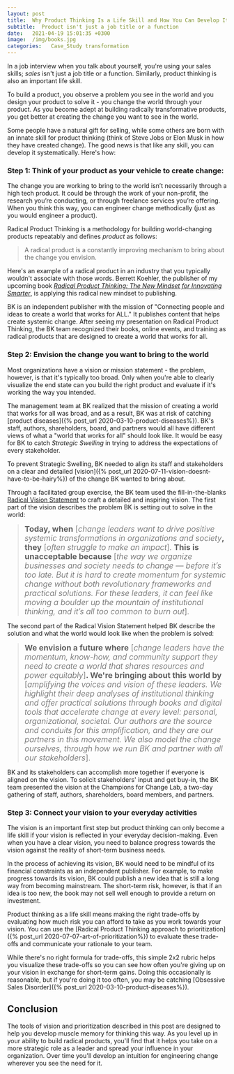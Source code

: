 ```yaml
---
layout: post
title:  Why Product Thinking Is a Life Skill and How You Can Develop It
subtitle:  Product isn't just a job title or a function
date:   2021-04-19 15:01:35 +0300
image:  /img/books.jpg
categories:   Case_Study transformation
---
```


In a job interview when you talk about yourself, you're using your sales skills; _sales_ isn't just a job title or a function. Similarly, product thinking is also an important life skill.

To build a product, you observe a problem you see in the world and you design your product to solve it - you change the world through your product. As you become adept at building radically transformative products, you get better at creating the change you want to see in the world.

Some people have a natural gift for selling, while some others are born with an innate skill for product thinking (think of Steve Jobs or Elon Musk in how they have created change). The good news is that like any skill, you can develop it systematically. Here's how:

### Step 1: Think of your product as your vehicle to create change:
The change you are working to bring to the world isn’t necessarily through a high tech product. It could be through the work of your non-profit, the research you’re conducting, or through freelance services you’re offering. When you think this way, you can engineer change methodically (just as you would engineer a product).

Radical Product Thinking is a methodology for building world-changing products repeatably and defines _product_ as follows:
>A radical product is a constantly improving mechanism to bring about the change you envision.

Here's an example of a radical product in an industry that you typically wouldn't associate with those words. Berrett Koehler, the publisher of my upcoming book [_Radical Product Thinking: The New Mindset for Innovating Smarter_](https://www.amazon.com/Radical-Product-Thinking-Mindset-Innovating/dp/1523093315/ref=sr_1_2?crid=2RTJVD075FLXW&dchild=1&keywords=radical+product+thinking&qid=1618882051&sprefix=radical+product+%2Cdigital-text%2C164&sr=8-2), is applying this radical new mindset to publishing.

BK is an independent publisher with the mission of "Connecting people and ideas to create a world that works for ALL." It publishes content that helps create systemic change. After seeing my presentation on Radical Product Thinking, the BK team recognized their books, online events, and training as radical products that are designed to create a world that works for all.

### Step 2: Envision the change you want to bring to the world

Most organizations have a vision or mission statement - the problem, however, is that it's typically too broad.
Only when you're able to clearly visualize the end state can you build the right product and evaluate if it's working the way you intended.

The management team at BK realized that the mission of creating a world that works for all was broad, and as a result, BK was at risk of catching [product diseases]({% post_url 2020-03-10-product-diseases%}). BK's staff, authors, shareholders, board, and partners would all have different views of what a "world that works for all" should look like. It would be easy for BK to catch _Strategic Swelling_ in trying to address the expectations of every stakeholder.

To prevent Strategic Swelling, BK needed to align its staff and stakeholders on a clear and detailed [vision]({% post_url 2020-07-11-vision-doesnt-have-to-be-hairy%}) of the change BK wanted to bring about.

Through a facilitated group exercise, the BK team used the fill-in-the-blanks [Radical Vision Statement](https://www.radicalproduct.com/toolkit) to craft a detailed and inspiring vision. The first part of the vision describes the problem BK is setting out to solve in the world:

><span style="font-size:18px; font-weight:350;">**Today, when** [_change leaders want to drive positive systemic transformations in organizations
and society_**, they** [_often struggle to make an impact_]. **This is unacceptable because** [_the way we
organize businesses and society needs to change — before it’s too late. But it is hard to create
momentum for systemic change without both revolutionary frameworks and practical solutions.
For these leaders, it can feel like moving a boulder up the mountain of institutional thinking, and
it’s all too common to burn out_]. </span>

The second part of the Radical Vision Statement helped BK describe the solution and what the world would look like when the problem is solved:

><span style="font-size:18px; font-weight:350;">**We envision a future where** [_change leaders have the momentum, know-how, and community
support they need to create a world that shares resources and power equitably_]**. We're bringing
about this world by** [_amplifying the voices and vision of these leaders. We highlight their deep
analyses of institutional thinking and offer practical solutions through books and digital tools that
accelerate change at every level: personal, organizational, societal. Our authors are the source
and conduits for this amplification, and they are our partners in this movement. We also model
the change ourselves, through how we run BK and partner with all our stakeholders_]. </span>

BK and its stakeholders can accomplish more together if everyone is aligned on the vision. To solicit stakeholders' input and get buy-in, the BK team presented the vision at the Champions for Change Lab, a two-day gathering of staff, authors, shareholders, board members, and partners.

### Step 3: Connect your vision to your everyday activities

The vision is an important first step but product thinking can only become a life skill if your vision is reflected in your everyday decision-making. Even when you have a clear vision, you need to balance progress towards the vision against the reality of short-term business needs.

In the process of achieving its vision, BK would need to be mindful of its financial constraints as an independent publisher. For example, to make progress towards its vision, BK could publish a new idea that is still a long way from becoming mainstream. The short-term risk, however, is that if an idea is too new, the book may not sell well enough to provide a return on investment.

Product thinking as a life skill means making the right trade-offs by evaluating how much risk you can afford to take as you work towards your vision. You can use the [Radical Product Thinking approach to prioritization]({% post_url 2020-07-07-art-of-prioritization%}) to evaluate these trade-offs and communicate your rationale to your team.

While there's no right formula for trade-offs, this simple 2x2 rubric helps you visualize these trade-offs so you can see how often you're giving up on your vision in exchange for short-term gains. Doing this occasionally is reasonable, but if you're doing it too often, you may be catching [Obsessive Sales Disorder]({% post_url 2020-03-10-product-diseases%}).

## Conclusion
The tools of vision and prioritization described in this post are designed to help you develop muscle memory for thinking this way. As you level up in your ability to build radical products, you'll find that it helps you take on a more strategic role as a leader and spread your influence in your organization. Over time you'll develop an intuition for engineering change wherever you see the need for it.